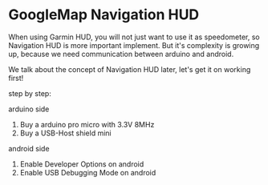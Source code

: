 # GoogleMap Navigation HUD

When using Garmin HUD, you will not just want to use it as speedometer, so Navigation HUD is more important implement.
But it's complexity is growing up, because we need communication between arduino and android.

We talk about the concept of Navigation HUD later, let's get it on working first!

step by step:

arduino side
1. Buy a arduino pro micro with 3.3V 8MHz
2. Buy a USB-Host shield mini

android side
1. Enable Developer Options on android
2. Enable USB Debugging Mode on android
